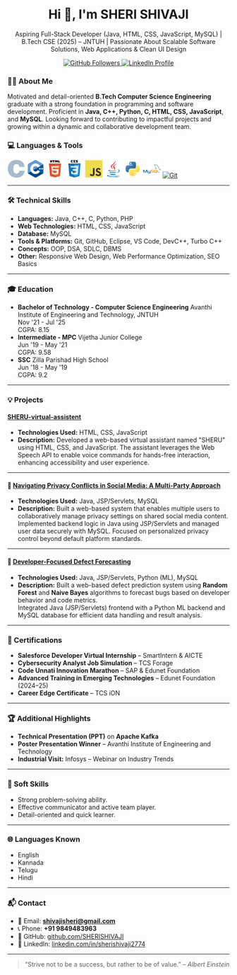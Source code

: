 <h1 align="center">Hi 👋, I'm SHERI SHIVAJI</h1>

<p align="center">
  Aspiring Full-Stack Developer (Java, HTML, CSS, JavaScript, MySQL) | B.Tech CSE (2025) – JNTUH | Passionate About Scalable Software Solutions, Web Applications & Clean UI Design<br>
</p>

<p align="center">
  <a href="https://github.com/SHERISHIVAJI" target="_blank">
    <img src="https://img.shields.io/github/followers/SHERISHIVAJI?label=Follow&style=social" alt="GitHub Followers" />
  </a>
  <a href="https://www.linkedin.com/in/sherishivaji2774/" target="_blank">
    <img src="https://img.shields.io/badge/LinkedIn-blue?style=flat&logo=linkedin&labelColor=blue" alt="LinkedIn Profile" />
  </a>
</p>

### 🧑‍🎓 About Me

Motivated and detail-oriented **B.Tech Computer Science Engineering** graduate with a strong foundation in programming and software development. Proficient in **Java, C++, Python, C, HTML, CSS, JavaScript**, and **MySQL**. Looking forward to contributing to impactful projects and growing within a dynamic and collaborative development team.

### 💻 Languages & Tools

<p align="left">
  <a href="https://www.cprogramming.com/" target="_blank"><img src="https://raw.githubusercontent.com/devicons/devicon/master/icons/c/c-original.svg" width="40" height="40" alt="C"/></a>
  <a href="https://www.w3schools.com/cpp/" target="_blank"><img src="https://raw.githubusercontent.com/devicons/devicon/master/icons/cplusplus/cplusplus-original.svg" width="40" height="40" alt="C++"/></a>
  <a href="https://www.w3schools.com/html/" target="_blank"><img src="https://raw.githubusercontent.com/devicons/devicon/master/icons/html5/html5-original-wordmark.svg" width="40" height="40" alt="HTML5"/></a>
  <a href="https://www.w3schools.com/css/" target="_blank"><img src="https://raw.githubusercontent.com/devicons/devicon/master/icons/css3/css3-original-wordmark.svg" width="40" height="40" alt="CSS3"/></a>
  <a href="https://developer.mozilla.org/en-US/docs/Web/JavaScript" target="_blank"><img src="https://raw.githubusercontent.com/devicons/devicon/master/icons/javascript/javascript-original.svg" width="40" height="40" alt="JavaScript"/></a>
  <a href="https://www.java.com" target="_blank"><img src="https://raw.githubusercontent.com/devicons/devicon/master/icons/java/java-original.svg" width="40" height="40" alt="Java"/></a>
  <a href="https://www.python.org" target="_blank"><img src="https://raw.githubusercontent.com/devicons/devicon/master/icons/python/python-original.svg" width="40" height="40" alt="Python"/></a>
  <a href="https://www.mysql.com/" target="_blank"><img src="https://raw.githubusercontent.com/devicons/devicon/master/icons/mysql/mysql-original-wordmark.svg" width="40" height="40" alt="MySQL"/></a>
  <a href="https://git-scm.com/" target="_blank"><img src="https://www.vectorlogo.zone/logos/git-scm/git-scm-icon.svg" width="40" height="40" alt="Git"/></a>
</p>

---

### 🛠️ Technical Skills

- **Languages:** Java, C++, C, Python, PHP
- **Web Technologies:** HTML, CSS, JavaScript
- **Database:** MySQL
- **Tools & Platforms:** Git, GitHub, Eclipse, VS Code, DevC++, Turbo C++
- **Concepts:** OOP, DSA, SDLC, DBMS
- **Other:** Responsive Web Design, Web Performance Optimization, SEO Basics 

---

### 🎓 Education

- **Bachelor of Technology - Computer Science Engineering**
Avanthi Institute of Engineering and Technology, JNTUH <br>
Nov '21 - Jul '25 <br>
CGPA: 8.15 <br>
- **Intermediate - MPC**
Vijetha Junior College <br>
Jun '19 - May '21 <br>
CGPA: 9.58 <br>
- **SSC**
Zilla Parishad High School <br>
Jun '18 - May '19 <br>
CGPA: 9.2 <br>

---

### 💡 Projects

#### [SHERU-virtual-assistent](https://shivaji-virtual-assistent.vercel.app/)

- **Technologies Used:** HTML, CSS, JavaScript  
- **Description:** Developed a web-based virtual assistant named "SHERU" using HTML, CSS, and JavaScript. The assistant leverages the Web Speech API to enable voice commands for hands-free interaction, enhancing accessibility and user experience.

---

#### 🔐 [Navigating Privacy Conflicts in Social Media: A Multi-Party Approach](https://github.com/SHERISHIVAJI/Navigating_privacy_conflicts_in_social_media_a_multy_party_approach-)

- **Technologies Used:** Java, JSP/Servlets, MySQL  
- **Description:** Built a web-based system that enables multiple users to collaboratively manage privacy settings on shared social media content.  
  Implemented backend logic in Java using JSP/Servlets and managed user data securely with MySQL. Focused on personalized privacy control beyond default platform standards.

---

#### 🐞 [Developer-Focused Defect Forecasting](https://github.com/SHERISHIVAJI/Developer-Focused-Defect-Forecasting)

- **Technologies Used:** Java, JSP/Servlets, Python (ML), MySQL  
- **Description:** Built a web-based defect prediction system using **Random Forest** and **Naive Bayes** algorithms to forecast bugs based on developer behavior and code metrics.  
  Integrated Java (JSP/Servlets) frontend with a Python ML backend and MySQL database for efficient data handling and result analysis.

---

### 📜 Certifications

- **Salesforce Developer Virtual Internship** – SmartIntern & AICTE  
- **Cybersecurity Analyst Job Simulation** – TCS Forage  
- **Code Unnati Innovation Marathon** – SAP & Edunet Foundation  
- **Advanced Training in Emerging Technologies** – Edunet Foundation (2024–25)  
- **Career Edge Certificate** – TCS iON

---

### 🏆 Additional Highlights

- **Technical Presentation (PPT)** on **Apache Kafka**
- **Poster Presentation Winner** – Avanthi Institute of Engineering and Technology
- **Industrial Visit:** Infosys – Webinar on Industry Trends

---

### 🧠 Soft Skills

- Strong problem-solving ability.
- Effective communicator and active team player.
- Detail-oriented and quick learner.

---

### 🌐 Languages Known

- English  
- Kannada  
- Telugu  
- Hindi

---

### 📬 Contact

- 📧 Email: **shivajisheri@gmail.com**  
- 📞 Phone: **+91 9849483963**  
- 🐙 GitHub: [github.com/SHERISHIVAJI](https://github.com/SHERISHIVAJI)  
- 💼 LinkedIn: [linkedin.com/in/sherishivaji2774](https://www.linkedin.com/in/sherishivaji2774/)

---

> “Strive not to be a success, but rather to be of value.” – *Albert Einstein*

